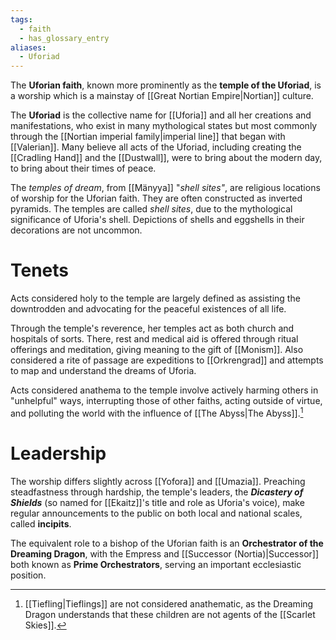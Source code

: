 ```yaml
---
tags:
  - faith
  - has_glossary_entry
aliases:
  - Uforiad
---
```


The **Uforian faith**, known more prominently as the **temple of the Uforiad**, is a worship which is a mainstay of [[Great Nortian Empire|Nortian]] culture. 

The **Uforiad** is the collective name for [[Uforia]] and all her creations and manifestations, who exist in many mythological states but most commonly through the [[Nortian imperial family|imperial line]] that began with [[Valerian]]. Many believe all acts of the Uforiad, including creating the [[Cradling Hand]] and the [[Dustwall]], were to bring about the modern day, to bring about their times of peace.

The *temples of dream*, from [[Mänyya]] "*shell sites"*, are religious locations of worship for the Uforian faith. They are often constructed as inverted pyramids. The temples are called *shell sites*, due to the mythological significance of Uforia's shell. Depictions of shells and eggshells in their decorations are not uncommon.

# Tenets
Acts considered holy to the temple are largely defined as assisting the downtrodden and advocating for the peaceful existences of all life. 

Through the temple's reverence, her temples act as both church and hospitals of sorts. There, rest and medical aid is offered through ritual offerings and meditation, giving meaning to the gift of [[Monism]]. Also considered a rite of passage are expeditions to [[Orkrengrad]] and attempts to map and understand the dreams of Uforia.

Acts considered anathema to the temple involve actively harming others in "unhelpful" ways, interrupting those of other faiths, acting outside of virtue, and polluting the world with the influence of [[The Abyss|The Abyss]].[^1]

# Leadership
The worship differs slightly across [[Yofora]] and [[Umazia]]. Preaching steadfastness through hardship, the temple's leaders, the ***Dicastery of Shields*** (so named for [[Ekaitz]]'s title and role as Uforia's voice), make regular announcements to the public on both local and national scales, called **incipits**.

The equivalent role to a bishop of the Uforian faith is an **Orchestrator of the Dreaming Dragon**, with the Empress and [[Successor (Nortia)|Successor]] both known as **Prime Orchestrators**, serving an important ecclesiastic position.

[^1]: [[Tiefling|Tieflings]] are not considered anathematic, as the Dreaming Dragon understands that these children are not agents of the [[Scarlet Skies]].
